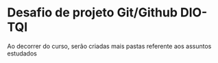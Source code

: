 # Desafio de projeto Git/Github DIO-TQI

Ao decorrer do curso, serão criadas mais pastas referente aos assuntos estudados
